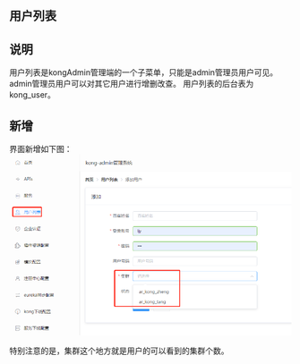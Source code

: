 
## 用户列表

**说明**
-
用户列表是kongAdmin管理端的一个子菜单，只能是admin管理员用户可见。admin管理员用户可以对其它用户进行增删改查。
用户列表的后台表为kong_user。



**新增**
-
界面新增如下图：
![1111](11_images\11-2.1.png)

特别注意的是，集群这个地方就是用户的可以看到的集群个数。